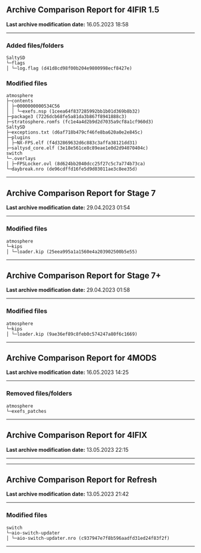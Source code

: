 <h2>Archive Comparison Report for <b>4IFIR 1.5</b></h2><b>Last archive modification date:</b> 16.05.2023 18:58<hr>

<h3>Added files/folders</h3>
<code>SaltySD
└─flags
│ └─log.flag (d41d8cd98f00b204e9800998ecf8427e)
</code>
<h3>Modified files</h3>
<code>atmosphere
├─contents
│ ├─0000000000534C56
│ │ └─exefs.nsp (1ceea64f837285992bb1b01d369b8b32)
├─package3 (7226dcb68fe5a81da3b867f8941888c3)
├─stratosphere.romfs (fc1e4a4d2b9d2d7035a9cf8a1cf960d3)
SaltySD
├─exceptions.txt (d6af718b479cf46fe8ba620a0e2e845c)
├─plugins
│ ├─NX-FPS.elf (f4d32869632d6c883c3affa38121dd31)
├─saltysd_core.elf (3e18e561ce8c89eae1e0d2d94070404c)
switch
└─.overlays
│ ├─FPSLocker.ovl (8d624bb2040dcc25f27c5c7a774b73ca)
└─daybreak.nro (de96cdffd16fe5d9d03011ae3c8ee35d)
</code>
<hr>

<h2>Archive Comparison Report for <b>Stage 7</b></h2><b>Last archive modification date:</b> 29.04.2023 01:54<hr>

<h3>Modified files</h3>
<code>atmosphere
└─kips
│ └─loader.kip (25eea995a1a1560e4a203902500b5e55)
</code>
<hr>

<h2>Archive Comparison Report for <b>Stage 7+</b></h2><b>Last archive modification date:</b> 29.04.2023 01:58<hr>

<h3>Modified files</h3>
<code>atmosphere
└─kips
│ └─loader.kip (9ae36ef89c8feb0c574247a80f6c1669)
</code>
<hr>

<h2>Archive Comparison Report for <b>4MODS</b></h2><b>Last archive modification date:</b> 16.05.2023 14:25<hr>

<h3>Removed files/folders</h3>
<code>atmosphere
└─exefs_patches
</code>
<hr>

<h2>Archive Comparison Report for <b>4IFIX</b></h2><b>Last archive modification date:</b> 13.05.2023 22:15<hr>

<hr>

<h2>Archive Comparison Report for <b>Refresh</b></h2><b>Last archive modification date:</b> 13.05.2023 21:42<hr>

<h3>Modified files</h3>
<code>switch
└─aio-switch-updater
│ └─aio-switch-updater.nro (c937947e7f8b596aadfd31ed24f83f2f)
</code>
<hr>

